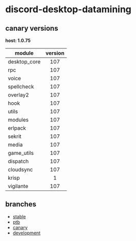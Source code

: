 # discord-desktop-datamining

## canary versions

**host: 1.0.75**

| module | version |
| ------ | :-----: |
| desktop_core | 107 |
| rpc | 107 |
| voice | 107 |
| spellcheck | 107 |
| overlay2 | 107 |
| hook | 107 |
| utils | 107 |
| modules | 107 |
| erlpack | 107 |
| sekrit | 107 |
| media | 107 |
| game_utils | 107 |
| dispatch | 107 |
| cloudsync | 107 |
| krisp | 1 |
| vigilante | 107 |

## branches

- [stable](https://github.com/OpenAsar/discord-desktop-datamining/tree/stable)
- [ptb](https://github.com/OpenAsar/discord-desktop-datamining/tree/ptb)
- [canary](https://github.com/OpenAsar/discord-desktop-datamining/tree/canary)
- [development](https://github.com/OpenAsar/discord-desktop-datamining/tree/development)